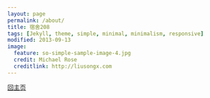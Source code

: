 ```yaml
---
layout: page
permalink: /about/
title: 宿舍208
tags: [Jekyll, theme, simple, minimal, minimalism, responsive]
modified: 2013-09-13
image:
  feature: so-simple-sample-image-4.jpg
  credit: Michael Rose
  creditlink: http://liusongx.com
---
```


<a markdown="0" href="{{ site.url }}/" class="btn">回主页</a>

